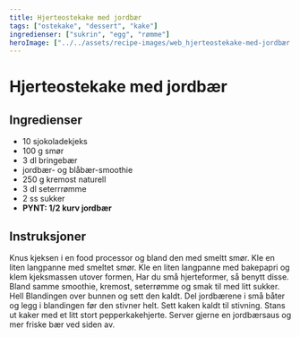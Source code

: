 ```yaml
---
title: Hjerteostekake med jordbær
tags: ["ostekake", "dessert", "kake"]
ingredienser: ["sukrin", "egg", "rømme"]
heroImage: ["../../assets/recipe-images/web_hjerteostekake-med-jordbær.jpg"]
---
```


# Hjerteostekake med jordbær

## Ingredienser

- 10 sjokoladekjeks
- 100 g smør
- 3 dl bringebær
- jordbær- og blåbær-smoothie
- 250 g kremost naturell
- 3 dl seterrrømme
- 2 ss sukker
- **PYNT: 1/2 kurv jordbær**

## Instruksjoner

Knus kjeksen i en food processor og bland den med smeltt smør. Kle en liten langpanne med smeltet smør. Kle en liten langpanne med bakepapri og klem kjeksmassen utover formen, Har du små hjerteformer, så benytt disse. Bland samme smoothie, kremost, seterrømme og smak til med litt sukker. Hell Blandingen over bunnen og sett den kaldt. Del jordbærene i små båter og legg i blandingen før den stivner helt. Sett kaken kaldt til stivning. Stans ut kaker med et litt stort pepperkakehjerte. Server gjerne en jordbærsaus og mer friske bær ved siden av.
